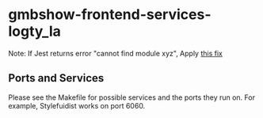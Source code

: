 # gmbshow-frontend-services-logty_la

Note: If Jest returns error "cannot find module xyz",
Apply [this fix]("https://stackoverflow.com/questions/12594541/npm-global-install-cannot-find-module")

## Ports and Services

Please see the Makefile for possible services and the ports they run on. For example, Stylefuidist works on port 6060.
